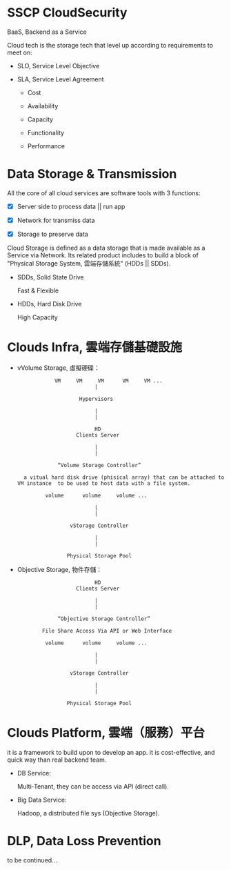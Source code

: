 # SSCP CloudSecurity

 BaaS, Backend as a Service
 
 Cloud tech is the storage tech that level up according to requirements to meet on:
 
 * SLO, Service Level Objective
 
 * SLA, Service Level Agreement
 
    * Cost
    
    * Availability
    
    * Capacity
    
    * Functionality
    
    * Performance
 
 # Data Storage & Transmission
 
 All the core of all cloud services are software tools with 3 functions:
 
 - [x] Server side to process data || run app
 
 - [x] Network for transmiss data
 
 - [x] Storage to preserve data
 
 Cloud Storage is defined as a data storage that is made available as a Service via Network. Its related product includes to build a block of "Physical Storage System, 雲端存儲系統" (HDDs || SDDs).
 
 * SDDs, Solid State Drive
 
    Fast & Flexible
 
 * HDDs, Hard Disk Drive
 
    High Capacity
    
# Clouds Infra, 雲端存儲基礎設施

* vVolume Storage, 虛擬硬碟：

                  VM     VM     VM      VM     VM ...
                               |

                          Hypervisors

                               |
                               |

                               HD
                         Clients Server
                            
                               |
                               |
                   
                   “Volume Storage Controller”
                   
        a vitual hard disk drive (phisical array) that can be attached to VM instance  to be used to host data with a file system.

               volume      volume     volume ...

                               |
                               |
 
                       vStorage Controller
            
                               |
                               |
                               
                      Physical Storage Pool

* Objective Storage, 物件存儲：


                               HD
                         Clients Server
                            
                               |
                               |
                   
                   “Objective Storage Controller” 
                   
              File Share Access Via API or Web Interface

               volume      volume     volume ...

                               |
                               |
 
                       vStorage Controller
            
                               |
                               |
                               
                      Physical Storage Pool

# Clouds Platform, 雲端（服務）平台

it is a framework to build upon to develop an app. it is cost-effective, and quick way than real backend team.

 * DB Service:
 
    Multi-Tenant, they can be access via API (direct call).
 
 * Big Data Service:
 
     Hadoop, a distributed file sys (Objective Storage).

# DLP, Data Loss Prevention

 to be continued...

